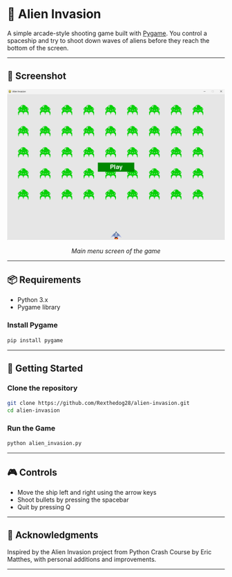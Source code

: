 # 👾 Alien Invasion

A simple arcade-style shooting game built with [Pygame](https://www.pygame.org/). You control a spaceship and try to shoot down waves of aliens before they reach the bottom of the screen.

---

## 📸 Screenshot

<p align="center">
  <img src="assets/screenshot.png" alt="Alien Invasion Screenshot" width="600"/>
</p>

<p align="center"><i>Main menu screen of the game</i></p>

---

## 📦 Requirements

- Python 3.x
- Pygame library

### Install Pygame

```bash
pip install pygame
```
---

## 🚀 Getting Started
### Clone the repository
```bash
git clone https://github.com/Rexthedog28/alien-invasion.git
cd alien-invasion
```
### Run the Game
```bash
python alien_invasion.py
```
---
## 🎮 Controls

- Move the ship left and right using the arrow keys
- Shoot bullets by pressing the spacebar
- Quit by pressing Q

---

## 🙌 Acknowledgments
Inspired by the Alien Invasion project from Python Crash Course by Eric Matthes, with personal additions and improvements.

---
